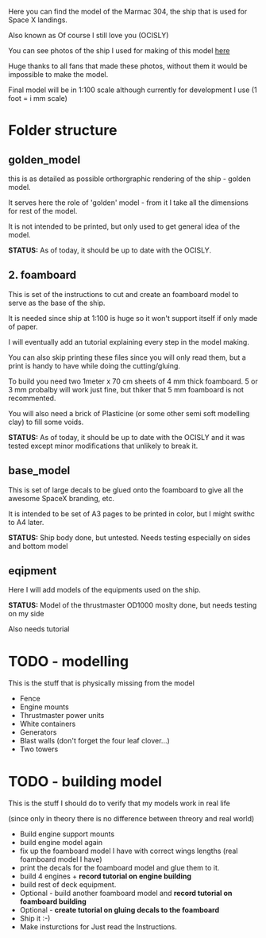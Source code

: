 Here you can find the model of the Marmac 304, the ship that is used for Space X landings.

Also known as Of course I still love you (OCISLY)

You can see photos of the ship I used for making of this model [here](https://www.dropbox.com/sh/jc2snurk24o9cq0/AADZW3qmElcvnz1lQIbQlDDra?dl=0)

Huge thanks to all fans that made these photos, without them it would be impossible to make the model.

Final model will be in 1:100 scale although currently for development I use (1 foot = i mm scale)

# Folder structure

## golden_model
this is as detailed as possible orthorgraphic rendering of the ship - golden model.

It serves here the role of 'golden' model - from it I take all the dimensions for rest of the model.

It is not intended to be printed, but only used to get general idea of the model.

**STATUS:** As of today, it should be up to date with the OCISLY.

## 2. foamboard
This is set of the instructions to cut and create an foamboard model to serve as the base of the ship.

It is needed since ship at 1:100 is huge so it won't support itself if only made of paper.

I will eventually add an tutorial explaining every step in the model making.

You can also skip printing these files since you will only read them, but a print is handy to
have while doing the cutting/gluing.

To build you need two 1meter x 70 cm sheets of 4 mm thick foamboard. 5 or 3 mm probalby will
work just fine, but thiker that 5 mm foamboard is not recommented.

You will also need a brick of Plasticine (or some other semi soft modelling clay) to fill
some voids.

**STATUS:** As of today, it should be up to date with the OCISLY and it was tested except
minor modifications that unlikely to break it.

## base_model
This is set of large decals to be glued onto the foamboard to give all the awesome
SpaceX branding, etc.

It is intended to be set of A3 pages to be printed in color, but I might swithc
to A4 later.

**STATUS:** Ship body done, but untested. Needs testing especially on sides and bottom model

## eqipment

Here I will add models of the equipments used on the ship.


**STATUS:** Model of the thrustmaster OD1000 moslty done, but needs testing on my side

Also needs tutorial


# TODO - modelling
This is the stuff that is physically missing from the model
* Fence
* Engine mounts
* Thrustmaster power units
* White containers
* Generators
* Blast walls (don't forget the four leaf clover...)
* Two towers

# TODO - building model
This is the stuff I should do to verify that my models work in real life 

(since only in theory there is no difference between threory and real world)

* Build engine support mounts
* build engine model again
* fix up the foamboard model I have with correct wings lengths (real foamboard model I have)
* print the decals for the foamboard model and glue them to it.
* build 4 engines + **record tutorial on engine building**
* build rest of deck equipment.
* Optional - build another foamboard model and **record tutorial on foamboard building**
* Optional - **create tutorial on gluing decals to the foamboard**
* Ship it :-)
* Make insturctions for Just read the Instructions.
